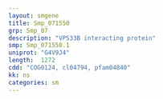 ```yaml
---
layout: smgene
title: Smp_071550
grp: Smp_07
description: "VPS33B interacting protein"
smp: Smp_071550.1
uniprot: "G4V9J4"
length:  1272
cdd: "COG0124, cl04794, pfam04840"
kk: ns
categories: sm
---
```

